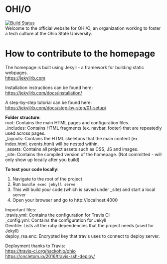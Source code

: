 # OHI/O
[![Build Status](https://travis-ci.org/hackohio/ohio.svg?branch=master)](https://travis-ci.org/hackohio/ohio)  
Welcome to the official website for OHI/O, an organization working to foster a tech culture at the Ohio State University.

# How to contribute to the homepage
The homepage is built using Jekyll - a framework for building static webpages.  
https://jekyllrb.com

Installation instructions can be found here:  
https://jekyllrb.com/docs/installation/

A step-by-step tutorial can be found here:  
https://jekyllrb.com/docs/step-by-step/01-setup/

**Folder structure**:   
root: Contains the main HTML pages and configuration files.  
\_includes: Contains HTML fragments (ex. navbar, footer) that are repeatedly used across pages.  
\_layouts: Contains the HTML skeletons that the main content (ex. index.html, events.html) will be nested within.  
\_assets: Contains all project assets such as CSS, JS and images.  
\_site: Contains the compiled version of the homepage. (Not committed - will only show up locally after you build)

**To test your code locally**:  
1. Navigate to the root of the project  
2. Run `bundle exec jekyll serve`  
3. This will build your code (which is saved under \_site) and start a local server  
4. Open your browser and go to http://localhost:4000  

Important files:  
.travis.yml: Contains the configuration for Travis CI  
\_config.yml: Contains the configuration for Jekyll  
Gemfile: Lists all the ruby dependencies that the project needs (used for Jekyll)  
deploy_rsa.enc: Encrypted key that travis uses to connect to deploy server.  

Deployment thanks to Travis:  
https://travis-ci.org/hackohio/ohio  
https://oncletom.io/2016/travis-ssh-deploy/
